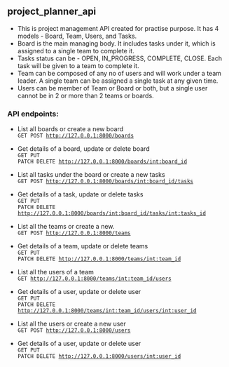 ## project_planner_api
* This is project management API created for practise purpose. It has 4 models - Board, Team, Users, and Tasks.
* Board is the main managing body. It includes tasks under it, which is assigned to a single team to complete it.
* Tasks status can be - OPEN, IN_PROGRESS, COMPLETE, CLOSE. Each task will be given to a team to complete it.
* Team can be composed of any no of users and will work under a team leader. A single team can be assigned a single task at any given time.
* Users can be member of Team or Board or both, but a single user cannot be in 2 or more than 2 teams or boards. 


### API endpoints:
* List all boards or create a new board
<br><code>GET POST http://127.0.0.1:8000/boards</code>  

* Get details of a board, update or delete board
<br><code>GET PUT PATCH DELETE http://127.0.0.1:8000/boards/int:board_id</code>

* List all tasks under the board or create a new tasks
<br><code>GET POST http://127.0.0.1:8000/boards/int:board_id/tasks</code>

* Get details of a task, update or delete tasks
<br><code>GET PUT PATCH DELETE  http://127.0.0.1:8000/boards/int:board_id/tasks/int:tasks_id</code>

* List all the teams or create a new.
<br><code>GET POST http://127.0.0.1:8000/teams</code>

* Get details of a team, update or delete teams
<br><code>GET PUT PATCH DELETE http://127.0.0.1:8000/teams/int:team_id</code>

* List all the users of a team
<br><code>GET http://127.0.0.1:8000/teams/int:team_id/users</code>

* Get details of a user, update or delete user
<br><code>GET PUT PATCH DELETE http://127.0.0.1:8000/teams/int:team_id/users/int:user_id</code>

* List all the users or create a new user
<br><code>GET POST http://127.0.0.1:8000/users</code>

* Get details of a user, update or delete user
<br><code>GET PUT PATCH DELETE http://127.0.0.1:8000/users/int:user_id</code>







# 
